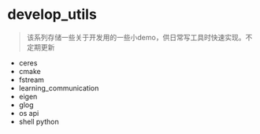 # develop_utils
> 该系列存储一些关于开发用的一些小demo，供日常写工具时快速实现。不定期更新
* ceres
* cmake
* fstream
* learning_communication
* eigen
* glog
* os api
* shell python
